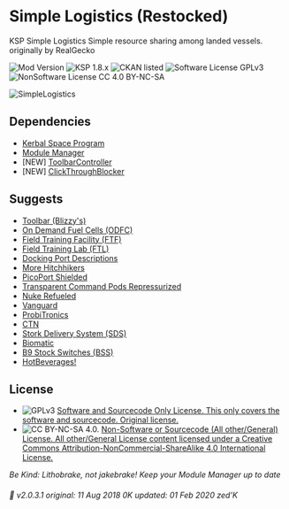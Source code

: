 <!-- Readme.md v1.1.1.3
Simple Logistics (SLR)
created: 11 Aug 2018
updated: 01 Feb 2020 -->

<!-- Download on SpaceDock or Github or Curseforge. Also available on CKAN. -->

# Simple Logistics (Restocked)
KSP Simple Logistics
Simple resource sharing among landed vessels.
originally by RealGecko

![Mod Version](https://img.shields.io/github/v/release/zer0Kerbal/SimpleLogistics?include_prereleases)
![KSP 1.8.x](https://img.shields.io/badge/KSP%20version-1.8.x-66ccff.svg?style=flat-square)
![CKAN listed](https://img.shields.io/badge/CKAN-Indexed-brightgreen.svg)
![Software License GPLv3](https://img.shields.io/badge/SoftwareLicense-GPLv3-red)
![NonSoftware License CC 4.0 BY-NC-SA](https://img.shields.io/badge/NonSoftwareLicense-CC--4.0--BY--SA-lightgrey)

![SimpleLogistics](https://spacedock.info/content/RealGecko_4471/SimpleLogistics/SimpleLogistics-1479979364.054124.png)

## Dependencies
 * [Kerbal Space Program](https://kerbalspaceprogram.com)
 * [Module Manager](https://forum.kerbalspaceprogram.com/index.php?/topic/50533-*)
 * [NEW] [ToolbarController](https://forum.kerbalspaceprogram.com/index.php?/topic/169509-*)
 * [NEW] [ClickThroughBlocker](https://forum.kerbalspaceprogram.com/index.php?/topic/170747-*)

## Suggests
 * [Toolbar (Blizzy's)](https://forum.kerbalspaceprogram.com/index.php?/topic/161857-*)
 * [On Demand Fuel Cells (ODFC)](https://forum.kerbalspaceprogram.com/index.php?/topic/187625-*)
 * [Field Training Facility (FTF)](https://forum.kerbalspaceprogram.com/index.php?/topic/188841-*)
 * [Field Training Lab (FTL)](https://forum.kerbalspaceprogram.com/index.php?/topic/188841-*)
 * [Docking Port Descriptions](https://github.com/zer0Kerbal/KGEx/tree/master/GameData/KGEx/DockingPortDescriptions)
 * [More Hitchhikers](https://forum.kerbalspaceprogram.com/index.php?/topic/188246-*)
 * [PicoPort Shielded](https://github.com/zer0Kerbal/KGEx/tree/master/GameData/KGEx/MM-Patches/ShieldedPicoPort)
 * [Transparent Command Pods Repressurized](https://forum.kerbalspaceprogram.com/index.php?/topic/187495-*)
 * [Nuke Refueled](https://forum.kerbalspaceprogram.com/index.php?/topic/21466-*)
 * [Vanguard]()
 * [ProbiTronics]()
 * [CTN]()
 * [Stork Delivery System (SDS)]()
 * [Biomatic]()
 * [B9 Stock Switches (BSS)]()
 * [HotBeverages!]()

## License
- ![GPLv3](https://www.gnu.org/graphics/gplv3-or-later-sm.png) [Software and Sourcecode Only License. This only covers the software and sourcecode. Original license.](https://www.gnu.org/licenses/gpl-3.0.html)
- ![CC BY-NC-SA 4.0.](https://i.creativecommons.org/l/by-nc-sa/4.0/88x31.png) [Non-Software or Sourcecode (All other/General) License. All other/General License content licensed under a Creative Commons Attribution-NonCommercial-ShareAlike 4.0 International License.](https://creativecommons.org/licenses/by-nc-sa/4.0)

 *Be Kind: Lithobrake, not jakebrake! Keep your Module Manager up to date*

###### 📌 v2.0.3.1 original: 11 Aug 2018 0K updated: 01 Feb 2020 zed'K
